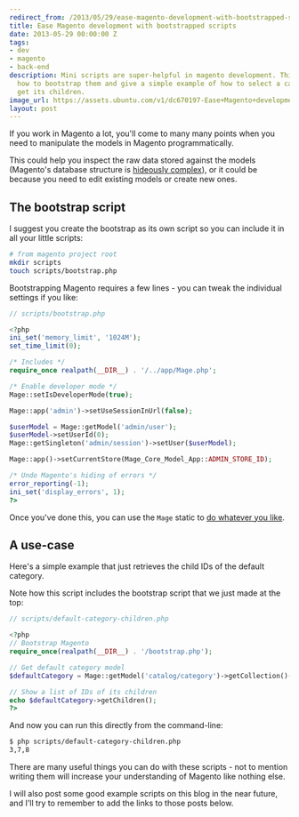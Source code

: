 ```yaml
---
redirect_from: /2013/05/29/ease-magento-development-with-bootstrapped-scripts/
title: Ease Magento development with bootstrapped scripts
date: 2013-05-29 00:00:00 Z
tags:
- dev
- magento
- back-end
description: Mini scripts are super-helpful in magento development. This will explain
  how to bootstrap them and give a simple example of how to select a category and
  get its children.
image_url: https://assets.ubuntu.com/v1/dc670197-Ease+Magento+development+with+bootstrapped+scripts.png?w=230&h=160&mode=fill&bg=0000
layout: post
---
```


If you work in Magento a lot, you'll come to many many points when you need to manipulate the models in Magento programmatically.

This could help you inspect the raw data stored against the models (Magento's database structure is [hideously complex](http://www.magentocommerce.com/wiki/2_-_magento_concepts_and_architecture/magento_database_diagram)), or it could be because you need to edit existing models or create new ones.

## The bootstrap script

I suggest you create the bootstrap as its own script so you can include it in all your little scripts:

``` bash
# from magento project root
mkdir scripts
touch scripts/bootstrap.php
```

Bootstrapping Magento requires a few lines - you can tweak the individual settings if you like:

``` php
// scripts/bootstrap.php

<?php
ini_set('memory_limit', '1024M');
set_time_limit(0);

/* Includes */
require_once realpath(__DIR__) . '/../app/Mage.php';

/* Enable developer mode */
Mage::setIsDeveloperMode(true);

Mage::app('admin')->setUseSessionInUrl(false);

$userModel = Mage::getModel('admin/user');
$userModel->setUserId(0);
Mage::getSingleton('admin/session')->setUser($userModel);

Mage::app()->setCurrentStore(Mage_Core_Model_App::ADMIN_STORE_ID);

/* Undo Magento's hiding of errors */
error_reporting(-1);
ini_set('display_errors', 1);
?>
```

Once you've done this, you can use the `Mage` static to [do whatever you like](http://www.magentocommerce.com/knowledge-base/entry/magento-for-dev-part-1-introduction-to-magento).

## A use-case

Here's a simple example that just retrieves the child IDs of the default category.

Note how this script includes the bootstrap script that we just made at the top:

``` php
// scripts/default-category-children.php

<?php
// Bootstrap Magento
require_once(realpath(__DIR__) . '/bootstrap.php');

// Get default category model
$defaultCategory = Mage::getModel('catalog/category')->getCollection()->addAttributeToSelect('*')->addFieldToFilter('category_code','default')->getFirstItem();

// Show a list of IDs of its children
echo $defaultCategory->getChildren();
?>
```

And now you can run this directly from the command-line:

``` bash
$ php scripts/default-category-children.php
3,7,8
```

There are many useful things you can do with these scripts - not to mention writing them will increase your understanding of Magento like nothing else.

I will also post some good example scripts on this blog in the near future, and I'll try to remember to add the links to those posts below.
